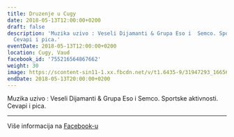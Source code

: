 ```yaml
---
title: Druzenje u Cugy
date: 2018-05-13T12:00:00+0200
draft: false
description: 'Muzika uzivo : Veseli Dijamanti & Grupa Eso i  Semco. Sportske aktivnosti.
  Cevapi i pica.'
eventDate: 2018-05-13T12:00:00+0200
location: Cugy, Vaud
facebook_id: '755216564867662'
weight: 30
image: https://scontent-sin11-1.xx.fbcdn.net/v/t1.6435-9/31947293_1665614486867697_1159691004425535488_n.jpg?_nc_cat=104&ccb=1-7&_nc_sid=9e60e4&_nc_ohc=VYY486VRGDoQ7kNvwFcgNBH&_nc_oc=Adm3iYkP2p518Z0HKPQvoJlWkyDgY4z_jL_PeI3lSdeKqVOav8v8wYGfKjFknaFjlm0&_nc_zt=23&_nc_ht=scontent-sin11-1.xx&edm=ABTKTjYEAAAA&_nc_gid=8nkTUO2lUo6UukIKOnL2IA&oh=00_AfOs6kFDUUarBo9jeAPGISBTaIuOah6-WMjG8tiGg9MuEw&oe=6877199A
endDate: 2018-05-13T20:00:00+0200
---
```


Muzika uzivo : Veseli Dijamanti & Grupa Eso i  Semco. Sportske aktivnosti. Cevapi i pica.

---

Više informacija na [Facebook-u](https://facebook.com/events/755216564867662)